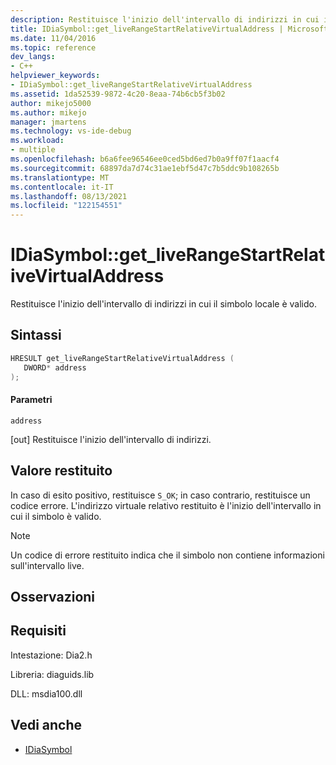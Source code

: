 ```yaml
---
description: Restituisce l'inizio dell'intervallo di indirizzi in cui il simbolo locale è valido.
title: IDiaSymbol::get_liveRangeStartRelativeVirtualAddress | Microsoft Docs
ms.date: 11/04/2016
ms.topic: reference
dev_langs:
- C++
helpviewer_keywords:
- IDiaSymbol::get_liveRangeStartRelativeVirtualAddress
ms.assetid: 1da52539-9872-4c20-8eaa-74b6cb5f3b02
author: mikejo5000
ms.author: mikejo
manager: jmartens
ms.technology: vs-ide-debug
ms.workload:
- multiple
ms.openlocfilehash: b6a6fee96546ee0ced5bd6ed7b0a9ff07f1aacf4
ms.sourcegitcommit: 68897da7d74c31ae1ebf5d47c7b5ddc9b108265b
ms.translationtype: MT
ms.contentlocale: it-IT
ms.lasthandoff: 08/13/2021
ms.locfileid: "122154551"
---
```

# <a name="idiasymbolget_liverangestartrelativevirtualaddress"></a>IDiaSymbol::get_liveRangeStartRelativeVirtualAddress
Restituisce l'inizio dell'intervallo di indirizzi in cui il simbolo locale è valido.

## <a name="syntax"></a>Sintassi

```C++
HRESULT get_liveRangeStartRelativeVirtualAddress ( 
   DWORD* address
);
```

#### <a name="parameters"></a>Parametri
 `address`

[out] Restituisce l'inizio dell'intervallo di indirizzi.

## <a name="return-value"></a>Valore restituito
 In caso di esito positivo, restituisce `S_OK`; in caso contrario, restituisce un codice errore. L'indirizzo virtuale relativo restituito è l'inizio dell'intervallo in cui il simbolo è valido.

> [!NOTE]
> Un codice di errore restituito indica che il simbolo non contiene informazioni sull'intervallo live.

## <a name="remarks"></a>Osservazioni

## <a name="requirements"></a>Requisiti
 Intestazione: Dia2.h

 Libreria: diaguids.lib

 DLL: msdia100.dll

## <a name="see-also"></a>Vedi anche
- [IDiaSymbol](../../debugger/debug-interface-access/idiasymbol.md)
